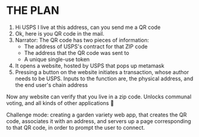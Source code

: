 # THE PLAN

1. Hi USPS I live at this address, can you send me a QR code
2. Ok, here is you QR code in the mail.
3. Narrator: The QR code has two pieces of information:
    - The address of USPS's contract for that ZIP code
    - The address that the QR code was sent to
    - A unique single-use token
4. It opens a website, hosted by USPS that pops up metamask
5. Pressing a button on the website initiates a transaction, whose author needs to be USPS. Inputs to the function are, the physical address, and the end user's chain address

Now any website can verify that you live in a zip code. Unlocks communal voting, and all kinds of other applications 🎉

Challenge mode: creating a garden variety web app, that creates the QR code, associates it with an address, and servers up a page corresponding to that QR code, in order to prompt the user to connect.
